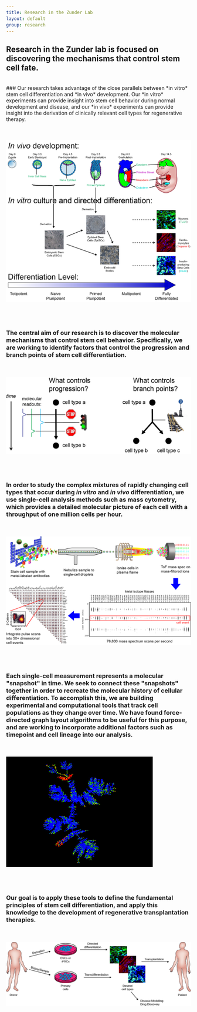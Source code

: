 ```yaml
---
title: Research in the Zunder Lab
layout: default
group: research
---
```


## Research in the Zunder lab is focused on discovering the mechanisms that control stem cell fate.


<br>
### Our research takes advantage of the close parallels between *in vitro* stem cell differentiation and *in vivo* development. Our *in vitro* experiments can provide insight into stem cell behavior during normal development and disease, and our *in vivo* experiments can provide insight into the derivation of clinically relevant cell types for regenerative therapy.


<br><br>
<img class="img-responsive center-block" src="/static/img/research/In Vivo In Vitro Parallels.png" alt="In Vivo/In Vitro Parallels">


<br><br>
### The central aim of our research is to discover the molecular mechanisms that control stem cell behavior. Specifically, we are working to identify factors that control the progression and branch points of stem cell differentiation.


<br><br>
<img class="img-responsive center-block" src="/static/img/research/Progression and Branch Points.png" alt="Progression and Branch Points">


<br><br>
### In order to study the complex mixtures of rapidly changing cell types that occur during *in vitro* and *in vivo* differentiation, we use single-cell analysis methods such as mass cytometry, which provides a detailed molecular picture of each cell with a throughput of one million cells per hour.


<br><br>
<img class="img-responsive center-block" src="/static/img/research/CyTOF Overview Diagram.png" alt="CyTOF Overview">


<br><br>
### Each single-cell measurement represents a molecular "snapshot" in time. We seek to connect these "snapshots" together in order to recreate the molecular history of cellular differentiation. To accomplish this, we are building experimental and computational tools that track cell populations as they change over time. We have found force-directed graph layout algorithms to be useful for this purpose, and are working to incorporate additional factors such as timepoint and cell lineage into our analysis.


<br><br>
<img class="img-responsive center-block" src="/static/img/research/Layout.gif" alt="Force-directed Layout">


<br><br>
### Our goal is to apply these tools to define the fundamental principles of stem cell differentiation, and apply this knowledge to the development of regenerative transplantation therapies.


<br><br>
<img class="img-responsive center-block" src="/static/img/research/Regenerative Medicine Overview.png" alt="Regenerative Medicine Overview">